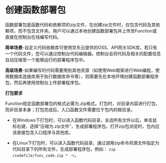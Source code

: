 # 创建函数部署包

函数部署包是函数代码和依赖项的zip文件，在创建zip文件时，仅包含代码及其依赖项，而不包含文件夹。用户可以通过本地创建函数部署包并上传至Function或直接在控制台在线编写代码。


 

**简单场景**-自定义代码依赖库可使用京东云提供的OSS、API网关SDK库，若只有一个代码文件，您可以通过控制台代码编辑器。控制台会将代码及相关的配置信息自动压缩至一个能够运行的部署程序包中。

 
**高级场景**-如果编写的代码需要用到其他资源（如使用Web框架进行Web编程，使用数据库连接库用于执行数据库命令等），则需要先在本地环境创建函数部署程序包，然后再使用控制台上传部署程序包。

 

**打包要求**

Function规定函数部署包的格式必需为.zip格式。打包时，对目录内容进行打包，而非目录本身；打包完成后，入口函数文件需要位于包内的根目录。

* 在Windows下打包时，可以进入函数代码目录，全选所有文件以后，单击鼠标右键，选择“压缩为.zip文件”，生成部署程序包。打开zip包浏览时，包内应该直接包含入口程序与其他库。

* 在Linux下打包时，可以进入函数代码目录，通过调用zip命令将源文件指定为代码目录下的所有文件，生成部署程序包，例如： `zip /codefile/func_code.zip * -r`。
